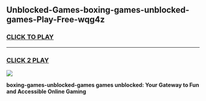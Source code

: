 
## Unblocked-Games-boxing-games-unblocked-games-Play-Free-wqg4z
<h3>
<a href="https://premium76.site?title=boxing-games-unblocked-games&ref=20M">CLICK TO PLAY</a></h3>
<hr>

<h3>
<a href="https://premium76.site?title=boxing-games-unblocked-games&ref=20M">CLICK 2 PLAY</a>
  
</h3>

<a href="https://premium76.site?title=boxing-games-unblocked-games&ref=19M"><img src="https://clearcache.store/games.png"></a>


**boxing-games-unblocked-games games unblocked: Your Gateway to Fun and Accessible Online Gaming**
